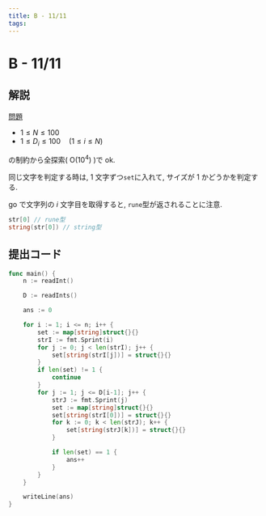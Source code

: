 ```yaml
---
title: B - 11/11
tags:
---
```


# B - 11/11

## 解説

[問題](https://atcoder.jp/contests/abc328/tasks/abc328_b)

- $1 \le N \le 100$
- $1 \le D_i \le 100 \quad (1 \le i \le N)$

の制約から全探索( $\mathrm{O}(10^4)$ )で ok.

同じ文字を判定する時は, 1 文字ずつ`set`に入れて, サイズが $1$ かどうかを判定する.

go で文字列の $i$ 文字目を取得すると, `rune`型が返されることに注意.

```go
str[0] // rune型
string(str[0]) // string型
```

## 提出コード

```go
func main() {
	n := readInt()

	D := readInts()

	ans := 0

	for i := 1; i <= n; i++ {
		set := map[string]struct{}{}
		strI := fmt.Sprint(i)
		for j := 0; j < len(strI); j++ {
			set[string(strI[j])] = struct{}{}
		}
		if len(set) != 1 {
			continue
		}
		for j := 1; j <= D[i-1]; j++ {
			strJ := fmt.Sprint(j)
			set := map[string]struct{}{}
			set[string(strI[0])] = struct{}{}
			for k := 0; k < len(strJ); k++ {
				set[string(strJ[k])] = struct{}{}
			}

			if len(set) == 1 {
				ans++
			}
		}
	}

	writeLine(ans)
}
```
